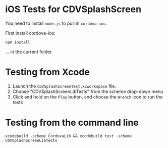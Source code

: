 # iOS Tests for CDVSplashScreen

You need to install `node.js` to pull in `cordova-ios`.

First install cordova-ios:

    npm install

... in the current folder.


# Testing from Xcode

1. Launch the `CDVSplashScreenTest.xcworkspace` file.
2. Choose "CDVSplashScreenLibTests" from the scheme drop-down menu
3. Click and hold on the `Play` button, and choose the `Wrench` icon to run the tests


# Testing from the command line

    xcodebuild -scheme CordovaLib && xcodebuild test -scheme CDVSplashScreenLibTests
